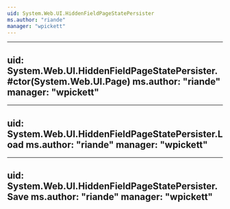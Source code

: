 ```yaml
---
uid: System.Web.UI.HiddenFieldPageStatePersister
ms.author: "riande"
manager: "wpickett"
---
```


---
uid: System.Web.UI.HiddenFieldPageStatePersister.#ctor(System.Web.UI.Page)
ms.author: "riande"
manager: "wpickett"
---

---
uid: System.Web.UI.HiddenFieldPageStatePersister.Load
ms.author: "riande"
manager: "wpickett"
---

---
uid: System.Web.UI.HiddenFieldPageStatePersister.Save
ms.author: "riande"
manager: "wpickett"
---
